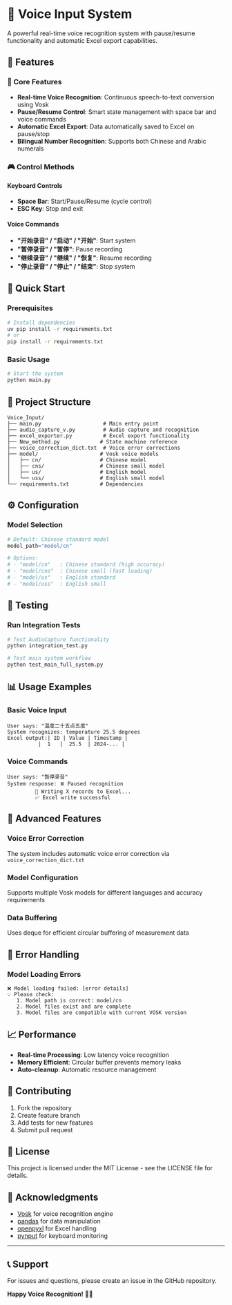 # 🎤 Voice Input System

A powerful real-time voice recognition system with pause/resume functionality and automatic Excel export capabilities.

## 🌟 Features

### 🎯 Core Features
- **Real-time Voice Recognition**: Continuous speech-to-text conversion using Vosk
- **Pause/Resume Control**: Smart state management with space bar and voice commands
- **Automatic Excel Export**: Data automatically saved to Excel on pause/stop
- **Bilingual Number Recognition**: Supports both Chinese and Arabic numerals

### 🎮 Control Methods
#### Keyboard Controls
- **Space Bar**: Start/Pause/Resume (cycle control)
- **ESC Key**: Stop and exit

#### Voice Commands
- **"开始录音" / "启动" / "开始"**: Start system
- **"暂停录音" / "暂停"**: Pause recording
- **"继续录音" / "继续" / "恢复"**: Resume recording
- **"停止录音" / "停止" / "结束"**: Stop system

## 🚀 Quick Start

### Prerequisites
```bash
# Install dependencies
uv pip install -r requirements.txt
# or
pip install -r requirements.txt
```

### Basic Usage
```bash
# Start the system
python main.py
```

## 📁 Project Structure

```
Voice_Input/
├── main.py                    # Main entry point
├── audio_capture_v.py         # Audio capture and recognition
├── excel_exporter.py          # Excel export functionality
├── New_method.py             # State machine reference
├── voice_correction_dict.txt  # Voice error corrections
├── model/                    # Vosk voice models
│   ├── cn/                   # Chinese model
│   ├── cns/                  # Chinese small model
│   ├── us/                   # English model
│   └── uss/                  # English small model
└── requirements.txt          # Dependencies
```

## ⚙️ Configuration

### Model Selection
```python
# Default: Chinese standard model
model_path="model/cn"

# Options:
# - "model/cn"   : Chinese standard (high accuracy)
# - "model/cns"  : Chinese small (fast loading)
# - "model/us"   : English standard
# - "model/uss"  : English small
```

## 🧪 Testing

### Run Integration Tests
```bash
# Test AudioCapture functionality
python integration_test.py

# Test main system workflow
python test_main_full_system.py
```

## 📊 Usage Examples

### Basic Voice Input
```
User says: "温度二十五点五度"
System recognizes: temperature 25.5 degrees
Excel output:| ID | Value | Timestamp |
          |  1   |  25.5  | 2024-... |
```

### Voice Commands
```
User says: "暂停录音"
System response: ⏸️ Paused recognition
         📝 Writing X records to Excel...
         ✅ Excel write successful
```

## 🔧 Advanced Features

### Voice Error Correction
The system includes automatic voice error correction via `voice_correction_dict.txt`

### Model Configuration
Supports multiple Vosk models for different languages and accuracy requirements

### Data Buffering
Uses deque for efficient circular buffering of measurement data

## 🚨 Error Handling

### Model Loading Errors
```
❌ Model loading failed: [error details]
💡 Please check:
   1. Model path is correct: model/cn
   2. Model files exist and are complete
   3. Model files are compatible with current VOSK version
```

## 📈 Performance

- **Real-time Processing**: Low latency voice recognition
- **Memory Efficient**: Circular buffer prevents memory leaks
- **Auto-cleanup**: Automatic resource management

## 🤝 Contributing

1. Fork the repository
2. Create feature branch
3. Add tests for new features
4. Submit pull request

## 📄 License

This project is licensed under the MIT License - see the LICENSE file for details.

## 🙏 Acknowledgments

- [Vosk](https://alphacephei.com/vosk/) for voice recognition engine
- [pandas](https://pandas.pydata.org/) for data manipulation
- [openpyxl](https://openpyxl.readthedocs.io/) for Excel handling
- [pynput](https://pypi.org/project/pynput/) for keyboard monitoring

---

## 📞 Support

For issues and questions, please create an issue in the GitHub repository.

**Happy Voice Recognition!** 🎤✨
